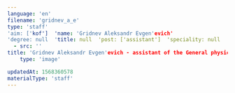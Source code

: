 ```yaml
---
language: 'en'
filename: 'gridnev_a_e'
type: 'staff'
'aim: ['kof']  'name: 'Gridnev Aleksandr Evgen'evich'
'degree: null  'title: null  'post: ['assistant']  'speciality: null  'contacts: []  'avatar:
  - src: ''
title: 'Gridnev Aleksandr Evgen'evich - assistant of the General physics Department'
    type: 'image'

updatedAt: 1568360578
materialType: 'staff'
---
```



